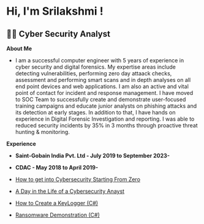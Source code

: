 <h1>Hi, I'm Srilakshmi !
<h2>👨‍💻 Cyber Security Analyst</h2>
<b>About Me</b>
  
- I am a successful computer engineer with 5 years of experience in cyber security and digital forensics. My expertise areas include detecting vulnerabilities, performing zero day attaack checks, assessment and performing smart scans and in depth analyses on all end point devices and web applications. I am also an active and vital point of contact for incident and response management. I have moved to SOC Team to successfully create and demonstrate user-focused training campaigns and educate junior analysts on phishing attacks and its detection at early stages. In addition to that, I have hands on experience in Digital Forensic Investigation and reporting. I was able to reduced security incidents by 35% in 3 months through proactive threat hunting & monitoring.</h>

<b>Experience</b>
- <b>Saint-Gobain India Pvt. Ltd - July 2019 to September 2023-  </b>

- <b>CDAC - May 2018 to April 2019-  </b>
  
- [How to get into Cybersecurity Starting From Zero](https://www.youtube.com/watch?v=a83ASGn_V_s)
- [A Day in the Life of a Cybersecurity Anayst](https://www.youtube.com/watch?v=uHy3oM7NnoU)
- [How to Create a KeyLogger (C#)](https://www.youtube.com/watch?v=N-L9hklSlNk)
- [Ransomware Demonstration (C#)](https://www.youtube.com/watch?v=OfvdQeh79s0)


[twitter]: https://twitter.com/joshmadakor
[youtube]: https://www.youtube.com/c/joshmadakor
[instagram]: https://www.instagram.com/joshmadakor/
[linkedin]: https://linkedin.com/in/joshmadakor

<!--
Here are some ideas to get you started:

- 🔭 I’m currently working on ...
- 🌱 I’m currently learning ...
- 👯 I’m looking to collaborate on ...
- 🤔 I’m looking for help with ...
- 💬 Ask me about ...
- 📫 How to reach me: ...
- 😄 Pronouns: ...
- ⚡ Fun fact: ...
-->
